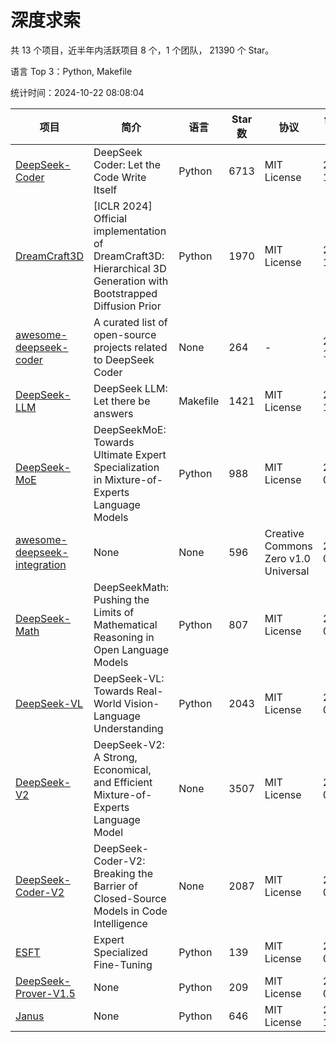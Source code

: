 # 深度求索

共 13 个项目，近半年内活跃项目 8 个，1 个团队， 21390 个 Star。

语言 Top 3：Python, Makefile

统计时间：2024-10-22 08:08:04

| 项目 | 简介 | 语言 | Star 数 | 协议 | 创建时间 | 最后更新时间 | 最后提交时间 |
| --- | --- | --- | --- | --- | --- | --- | --- |
| [DeepSeek-Coder](https://github.com/deepseek-ai/DeepSeek-Coder) | DeepSeek Coder: Let the Code Write Itself | Python | 6713 | MIT License | 2023-10-20 | 2024-10-22 | 2024-05-21 |
| [DreamCraft3D](https://github.com/deepseek-ai/DreamCraft3D) | [ICLR 2024] Official implementation of DreamCraft3D: Hierarchical 3D Generation with Bootstrapped Diffusion Prior | Python | 1970 | MIT License | 2023-10-23 | 2024-10-21 | 2024-08-21 |
| [awesome-deepseek-coder](https://github.com/deepseek-ai/awesome-deepseek-coder) | A curated list of open-source projects related to DeepSeek Coder | None | 264 | - | 2023-11-06 | 2024-10-19 | 2024-04-03 |
| [DeepSeek-LLM](https://github.com/deepseek-ai/DeepSeek-LLM) | DeepSeek LLM: Let there be answers | Makefile | 1421 | MIT License | 2023-11-29 | 2024-10-22 | 2024-02-04 |
| [DeepSeek-MoE](https://github.com/deepseek-ai/DeepSeek-MoE) | DeepSeekMoE: Towards Ultimate Expert Specialization in Mixture-of-Experts Language Models | Python | 988 | MIT License | 2024-01-02 | 2024-10-21 | 2024-01-16 |
| [awesome-deepseek-integration](https://github.com/deepseek-ai/awesome-deepseek-integration) | None | None | 596 | Creative Commons Zero v1.0 Universal | 2024-01-11 | 2024-10-22 | 2024-09-24 |
| [DeepSeek-Math](https://github.com/deepseek-ai/DeepSeek-Math) | DeepSeekMath: Pushing the Limits of Mathematical Reasoning in Open Language Models | Python | 807 | MIT License | 2024-02-05 | 2024-10-20 | 2024-04-15 |
| [DeepSeek-VL](https://github.com/deepseek-ai/DeepSeek-VL) | DeepSeek-VL: Towards Real-World Vision-Language Understanding | Python | 2043 | MIT License | 2024-03-07 | 2024-10-22 | 2024-04-24 |
| [DeepSeek-V2](https://github.com/deepseek-ai/DeepSeek-V2) | DeepSeek-V2: A Strong, Economical, and Efficient Mixture-of-Experts Language Model | None | 3507 | MIT License | 2024-04-22 | 2024-10-22 | 2024-09-25 |
| [DeepSeek-Coder-V2](https://github.com/deepseek-ai/DeepSeek-Coder-V2) | DeepSeek-Coder-V2: Breaking the Barrier of Closed-Source Models in Code Intelligence | None | 2087 | MIT License | 2024-06-14 | 2024-10-22 | 2024-09-24 |
| [ESFT](https://github.com/deepseek-ai/ESFT) | Expert Specialized Fine-Tuning | Python | 139 | MIT License | 2024-07-04 | 2024-10-17 | 2024-09-22 |
| [DeepSeek-Prover-V1.5](https://github.com/deepseek-ai/DeepSeek-Prover-V1.5) | None | Python | 209 | MIT License | 2024-08-15 | 2024-10-16 | 2024-08-16 |
| [Janus](https://github.com/deepseek-ai/Janus) | None | Python | 646 | MIT License | 2024-10-18 | 2024-10-22 | 2024-10-20 |
